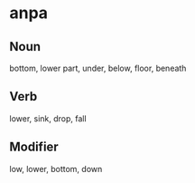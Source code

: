anpa
===

Noun
---

bottom, lower part, under, below, floor, beneath

Verb
---

lower, sink, drop, fall

Modifier
---

low, lower, bottom, down